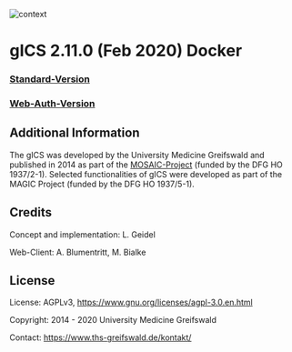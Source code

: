 
![context](https://user-images.githubusercontent.com/12081369/49164555-a27e5180-f32f-11e8-8725-7b97e35134b5.png)

# gICS 2.11.0 (Feb 2020) Docker #

### [Standard-Version](https://github.com/mosaic-hgw/gICS/tree/master/docker/standard)

### [Web-Auth-Version](https://github.com/mosaic-hgw/gICS/tree/master/docker/web-auth)

## Additional Information #

The gICS was developed by the University Medicine Greifswald  and published in 2014 as part of the [MOSAIC-Project](https://ths-greifswald.de/mosaic "")  (funded by the DFG HO 1937/2-1). Selected functionalities of gICS were developed as part of the MAGIC Project (funded by the DFG HO 1937/5-1).

## Credits ##
Concept and implementation: L. Geidel

Web-Client: A. Blumentritt, M. Bialke

## License ##
License: AGPLv3, https://www.gnu.org/licenses/agpl-3.0.en.html

Copyright: 2014 - 2020 University Medicine Greifswald

Contact: https://www.ths-greifswald.de/kontakt/
